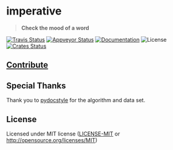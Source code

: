 # imperative

> **Check the mood of a word**

[![Travis Status](https://travis-ci.org/crate-ci/imperative.svg?branch=master)](https://travis-ci.org/crate-ci/imperative)
[![Appveyor Status](https://ci.appveyor.com/api/projects/status/5pr682c1d7tlwbhx/branch/master?svg=true)](https://ci.appveyor.com/project/epage/imperative/branch/master)
[![Documentation](https://img.shields.io/badge/docs-master-blue.svg)][Documentation]
![License](https://img.shields.io/crates/l/imperative.svg)
[![Crates Status](https://img.shields.io/crates/v/imperative.svg)](https://crates.io/crates/imperative)

## [Contribute](CONTRIBUTING.md)

## Special Thanks

Thank you to [pydocstyle](https://github.com/PyCQA/pydocstyle/) for the algorithm and data set.

## License

Licensed under MIT license ([LICENSE-MIT](LICENSE-MIT) or http://opensource.org/licenses/MIT)

[Crates.io]: https://crates.io/crates/imperative
[Documentation]: https://docs.rs/imperative
